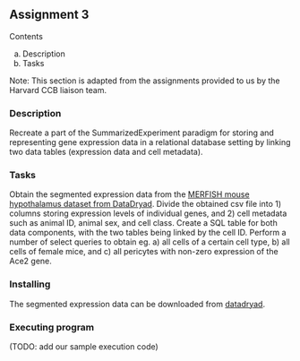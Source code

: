 ## Assignment 3 <a name="assignment3"></a>
Contents
	<ol type="a">
	<li>Description</li>
	<li>Tasks</li>
	</ol>
 
Note: This section is adapted from the assignments provided to us by the Harvard CCB liaison team.

### Description

Recreate a part of the SummarizedExperiment paradigm for storing and representing gene expression data in a relational database setting by linking two data tables (expression data and cell metadata).

### Tasks
 
Obtain the segmented expression data from the [MERFISH mouse hypothalamus dataset from DataDryad](https://doi.org/10.5061/dryad.8t8s248). Divide the obtained csv file into 1) columns storing expression levels of individual genes, and 2) cell metadata such as animal ID, animal sex, and cell class. Create a SQL table for both data components, with the two tables being linked by the cell ID.
Perform a number of select queries to obtain eg. 
a) all cells of a certain cell type, 
b) all cells of female mice, and 
c) all pericytes with non-zero expression of the Ace2 gene.

### Installing

The segmented expression data can be downloaded from [datadryad](https://doi.org/10.5061/dryad.8t8s248).

### Executing program

(TODO: add our sample execution code)

